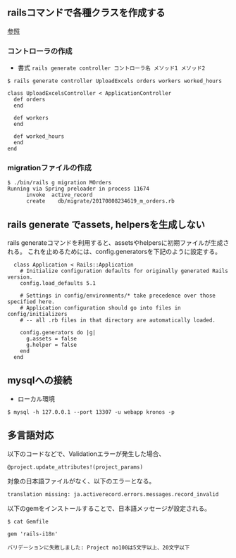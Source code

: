 #

## railsコマンドで各種クラスを作成する
[参照](https://railsguides.jp/command_line.html#rails-generate)

### コントローラの作成
+ 書式
`rails generate controller コントローラ名 メソッド1 メソッド2`

```
$ rails generate controller UploadExcels orders workers worked_hours

class UploadExcelsController < ApplicationController
  def orders
  end

  def workers
  end

  def worked_hours
  end
end

```

### migrationファイルの作成

```
$ ./bin/rails g migration MOrders
Running via Spring preloader in process 11674
      invoke  active_record
      create    db/migrate/20170808234619_m_orders.rb
```


## rails generate でassets, helpersを生成しない
rails generateコマンドを利用すると、assetsやhelpersに初期ファイルが生成される。
これを止めるためには、config.generatorsを下記のように設定する。


```
  class Application < Rails::Application
    # Initialize configuration defaults for originally generated Rails version.
    config.load_defaults 5.1

    # Settings in config/environments/* take precedence over those specified here.
    # Application configuration should go into files in config/initializers
    # -- all .rb files in that directory are automatically loaded.

    config.generators do |g|
      g.assets = false
      g.helper = false
    end
  end
```

## mysqlへの接続
+ ローカル環境
```
$ mysql -h 127.0.0.1 --port 13307 -u webapp kronos -p
```

## 多言語対応

以下のコードなどで、Validationエラーが発生した場合、
```
@project.update_attributes!(project_params)
```
対象の日本語ファイルがなく、以下のエラーとなる。

```
translation missing: ja.activerecord.errors.messages.record_invalid
```
以下のgemをインストールすることで、日本語メッセージが設定される。

```
$ cat Gemfile

gem 'rails-i18n'
```

```
バリデーションに失敗しました: Project no100は5文字以上、20文字以下
```